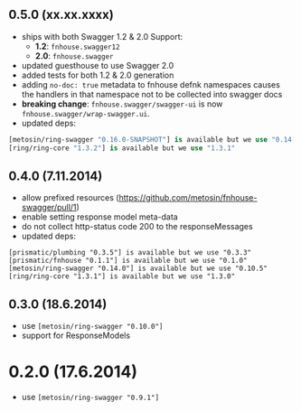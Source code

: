## 0.5.0 (xx.xx.xxxx)

- ships with both Swagger 1.2 & 2.0 Support:
  - **1.2**: `fnhouse.swagger12`
  - **2.0**: `fnhouse.swagger`
- updated guesthouse to use Swagger 2.0
- added tests for both 1.2 & 2.0 generation
- adding `no-doc: true` metadata to fnhouse defnk namespaces causes the handlers
in that namespace not to be collected into swagger docs
- **breaking change**: `fnhouse.swagger/swagger-ui` is now
`fnhouse.swagger/wrap-swagger.ui`.
- updated deps:
```clojure
[metosin/ring-swagger "0.16.0-SNAPSHOT"] is available but we use "0.14.0"
[ring/ring-core "1.3.2"] is available but we use "1.3.1"
```

## 0.4.0 (7.11.2014)

- allow prefixed resources (https://github.com/metosin/fnhouse-swagger/pull/1)
- enable setting response model meta-data
- do not collect http-status code 200 to the responseMessages
- updated deps:

```
[prismatic/plumbing "0.3.5"] is available but we use "0.3.3"
[prismatic/fnhouse "0.1.1"] is available but we use "0.1.0"
[metosin/ring-swagger "0.14.0"] is available but we use "0.10.5"
[ring/ring-core "1.3.1"] is available but we use "1.3.0"
```

## 0.3.0 (18.6.2014)

- use `[metosin/ring-swagger "0.10.0"]`
- support for ResponseModels

# 0.2.0 (17.6.2014)

- use `[metosin/ring-swagger "0.9.1"]`
